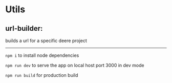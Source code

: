 # Utils

## url-builder:

builds a url for a specific deere project

***

`npm i` to install node dependencies

`npm run dev` to serve the app on local host port 3000 in dev mode

`npm run build` for production build
